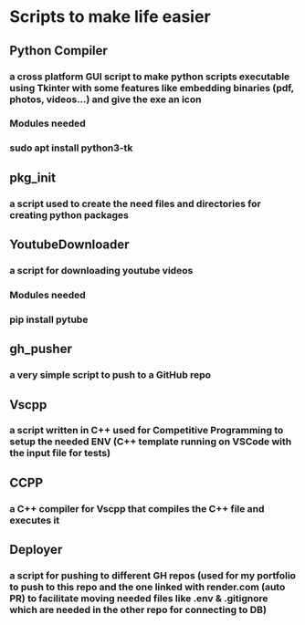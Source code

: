# Scripts to make life easier
## Python Compiler
### a cross platform GUI script to make python scripts executable using Tkinter with some features like embedding binaries (pdf, photos, videos...) and give the exe an icon
### Modules needed
### sudo apt install python3-tk
## pkg_init 
### a script used to create the need files and directories for creating python packages
## YoutubeDownloader
### a script for downloading youtube videos
### Modules needed
### pip install pytube
## gh_pusher
### a very simple script to push to a GitHub repo
## Vscpp
### a script written in C++ used for Competitive Programming to setup the needed ENV (C++ template running on VSCode with the input file for tests)
## CCPP
### a C++ compiler for Vscpp that compiles the C++ file and executes it 
## Deployer
### a script for pushing to different GH repos (used for my portfolio to push to this repo and the one linked with render.com (auto PR) to facilitate moving needed files like .env & .gitignore which are needed in the other repo for connecting to DB)